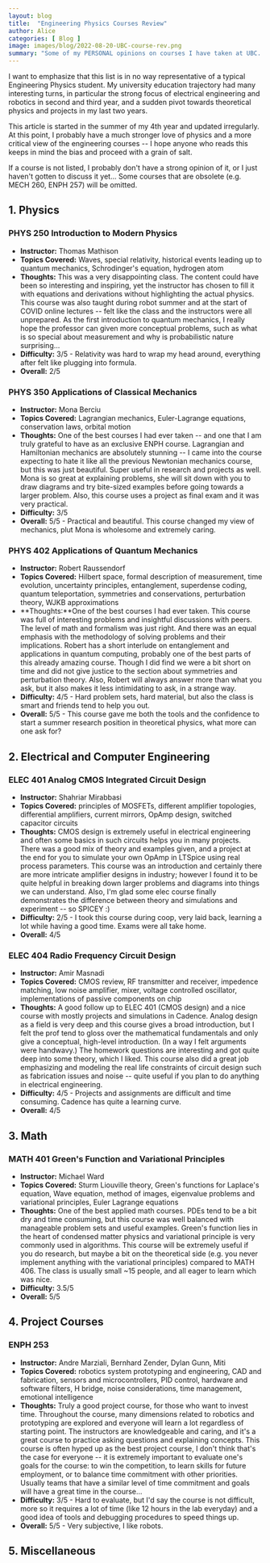 ```yaml
---
layout: blog
title:  "Engineering Physics Courses Review"
author: Alice
categories: [ Blog ]
image: images/blog/2022-08-20-UBC-course-rev.png
summary: "Some of my PERSONAL opinions on courses I have taken at UBC. Most of the courses are part of my undergraduate degree in Engineering Physics."
---
```



I want to emphasize that this list is in no way representative of a typical Engineering Physics student. My university education trajectory had many interesting turns, in particular the strong focus of electrical engineering and robotics in second and third year, and a sudden pivot towards theoretical physics and projects in my last two years. 

This article is started in the summer of my 4th year and updated irregularly. At this point, I probably have a much stronger love of physics and a more critical view of the engineering courses -- I hope anyone who reads this keeps in mind the bias and proceed with a grain of salt.

If a course is not listed, I probably don't have a strong opinion of it, or I just haven't gotten to discuss it yet... Some courses that are obsolete (e.g. MECH 260, ENPH 257) will be omitted.


## 1. Physics <a id="sec-phys" name="sec-phys"></a>

### PHYS 250 Introduction to Modern Physics<a id="course-PHYS250"></a>

- **Instructor:** Thomas Mathison
- **Topics Covered:** Waves, special relativity, historical events leading up to quantum mechanics, Schrodinger's equation, hydrogen atom
- **Thoughts:** This was a very disappointing class. The content could have been so interesting and inspiring, yet the instructor has chosen to fill it with equations and derivations without highlighting the actual physics. This course was also taught during robot summer and at the start of COVID online lectures -- felt like the class and the instructors were all unprepared. As the first introduction to quantum mechanics, I really hope the professor can given more conceptual problems, such as what is so special about measurement and why is probabilistic nature surprising...
- **Difficulty:** 3/5 - Relativity was hard to wrap my head around, everything after felt like plugging into formula.
- **Overall:** 2/5


### PHYS 350 Applications of Classical Mechanics<a id="course-PHYS350"></a>

- **Instructor:** Mona Berciu
- **Topics Covered:** Lagrangian mechanics, Euler-Lagrange equations, conservation laws, orbital motion
- **Thoughts:** One of the best courses I had ever taken -- and one that I am truly grateful to have as an exclusive ENPH course. Lagrangian and Hamiltonian mechanics are absolutely stunning -- I came into the course expecting to hate it like all the previous Newtonian mechanics course, but this was just beautiful. Super useful in research and projects as well. Mona is so great at explaining problems, she will sit down with you to draw diagrams and try bite-sized examples before going towards a larger problem. Also, this course uses a project as final exam and it was very practical.
- **Difficulty:** 3/5
- **Overall:** 5/5 - Practical and beautiful. This course changed my view of mechanics, plut Mona is wholesome and extremely caring.



### PHYS 402 Applications of Quantum Mechanics<a id="course-PHYS402"></a>

* **Instructor:** Robert Raussendorf
* **Topics Covered:** Hilbert space, formal description of measurement, time evolution, uncertainty principles, entanglement, superdense coding, quantum teleportation, symmetries and conservations, perturbation theory, WJKB approximations 
* **Thoughts:**One of the best courses I had ever taken. This course was full of interesting problems and insightful discussions with peers. The level of math and formalism was just right. And there was an equal emphasis with the methodology of solving problems and their implications. Robert has a short interlude on entanglement and applications in quantum computing, probably one of the best parts of this already amazing course. Though I did find we were a bit short on time and did not give justice to the section about symmetries and perturbation theory. Also, Robert will always answer more than what you ask, but it also makes it less intimidating to ask, in a strange way.
* **Difficulty:** 4/5 - Hard problem sets, hard material, but also the class is smart and friends tend to help you out.
* **Overall:** 5/5 - This course gave me both the tools and the confidence to start a summer research position in theoretical physics, what more can one ask for?


## 2. Electrical and Computer Engineering <a id="sec-ece"></a>

### ELEC 401 Analog CMOS Integrated Circuit Design <a id="course-ELEC401"></a>

* **Instructor:** Shahriar Mirabbasi
* **Topics Covered:** principles of MOSFETs, different amplifier topologies, differential amplifiers, current mirrors, OpAmp design, switched capacitor circuits
* **Thoughts:** CMOS design is extremely useful in electrical engineering and often some basics in such circuits helps you in many projects. There was a good mix of theory and examples given, and a project at the end for you to simulate your own OpAmp in LTSpice using real process parameters. This course was an introduction and certainly there are more intricate amplifier designs in industry; however I found it to be quite helpful in breaking down larger problems and diagrams into things we can understand. Also, I'm glad some elec course finally demonstrates the difference between theory and simulations and experiment -- so SPICEY :)
* **Difficulty:** 2/5 - I took this course during coop, very laid back, learning a lot while having a good time. Exams were all take home.
* **Overall:** 4/5 


### ELEC 404 Radio Frequency Circuit Design <a id="course-ELEC404"></a>

* **Instructor:** Amir Masnadi
* **Topics Covered:** CMOS review, RF transmitter and receiver, impedence matching, low noise amplifier, mixer, voltage controlled oscillator, implementations of passive components on chip
* **Thoughts:** A good follow up to ELEC 401 (CMOS design) and a nice course with mostly projects and simulations in Cadence. Analog design as a field is very deep and this course gives a broad introduction, but I felt the prof tend to gloss over the mathematical fundamentals and only give a conceptual, high-level introduction. (In a way I felt arguments were handwavy.) The homework questions are interesting and got quite deep into some theory, which I liked. This course also did a great job emphasizing and modeling the real life constraints of circuit design such as fabrication issues and noise -- quite useful if you plan to do anything in electrical engineering.
* **Difficulty:** 4/5 - Projects and assignments are difficult and time consuming. Cadence has quite a learning curve.
* **Overall:** 4/5 


## 3. Math <a id="sec-math"></a>

### MATH 401 Green's Function and Variational Principles <a id="course-MATH401"></a>

* **Instructor:** Michael Ward
* **Topics Covered:** Sturm Liouville theory, Green's functions for Laplace's equation, Wave equation, method of images, eigenvalue problems and variational principles, Euler Lagrange equations
* **Thoughts:** One of the best applied math courses. PDEs tend to be a bit dry and time consuming, but this course was well balanced with manageable problem sets and useful examples. Green's function lies in the heart of condensed matter physics and variational principle is very commonly used in algorithms. This course will be extremely useful if you do research, but maybe a bit on the theoretical side (e.g. you never implement anything with the variational principles) compared to MATH 406. The class is usually small ~15 people, and all eager to learn which was nice.
* **Difficulty:** 3.5/5 
* **Overall:** 5/5 


## 4. Project Courses <a id="sec-proj"></a>

### ENPH 253 <a id="course-ENPH253"></a>

* **Instructor:** Andre Marziali, Bernhard Zender, Dylan Gunn, Miti
* **Topics Covered:** robotics system prototyping and engineering, CAD and fabrication, sensors and microcontrollers, PID control, hardware and software filters, H bridge, noise considerations, time management, emotional intelligence
* **Thoughts:** Truly a good project course, for those who want to invest time. Throughout the course, many dimensions related to robotics and prototyping are explored and everyone will learn a lot regardless of starting point. The instructors are knowledgeable and caring, and it's a great course to practice asking questions and explaining concepts. This course is often hyped up as the best project course, I don't think that's the case for everyone -- it is extremely important to evaluate one's goals for the course: to win the competition, to learn skills for future employment, or to balance time commitment with other priorities. Usually teams that have a similar level of time commitment and goals will have a great time in the course...
* **Difficulty:** 3/5 - Hard to evaluate, but I'd say the course is not difficult, more so it requires a lot of time (like 12 hours in the lab everyday) and a good idea of tools and debugging procedures to speed things up.
* **Overall:** 5/5 - Very subjective, I like robots.


## 5. Miscellaneous <a id="sec-misc"></a>